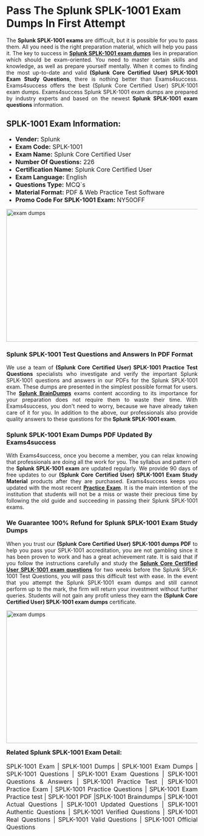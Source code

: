 <h1><strong><strong>Pass The Splunk SPLK-1001 Exam Dumps In First Attempt</strong></strong></h1> <p style="text-align:justify">The <strong>Splunk SPLK-1001 exams</strong> are difficult, but it is possible for you to pass them. All you need is the right preparation material, which will help you pass it. The key to success in <a href="https://www.exams4success.com/splunk/splk-1001-pdf-exam-dumps"><strong>Splunk SPLK-1001 exam dumps</strong></a> lies in preparation which should be exam-oriented. You need to master certain skills and knowledge, as well as prepare yourself mentally. When it comes to finding the most up-to-date and valid <strong>(Splunk Core Certified User) SPLK-1001 Exam Study Questions</strong>, there is nothing better than Exams4success. Exams4success offers the best (Splunk Core Certified User) SPLK-1001 exam dumps. Exams4success Splunk SPLK-1001 exam dumps are prepared by industry experts and based on the newest <strong>Splunk SPLK-1001 exam questions</strong> information.</p> <h2><strong><strong>SPLK-1001 Exam Information:</strong></strong></h2> <ul> <li><span style="font-size:16px"><strong>Vender:</strong> Splunk</span></li> <li><span style="font-size:16px"><strong>Exam Code:</strong> SPLK-1001</span></li> <li><span style="font-size:16px"><strong>Exam Name:</strong> Splunk Core Certified User</span></li> <li><span style="font-size:16px"><strong>Number Of Questions:</strong> 226</span></li> <li><span style="font-size:16px"><strong>Certification Name:</strong> Splunk Core Certified User</span></li> <li><span style="font-size:16px"><strong>Exam Language:</strong> English</span></li> <li><span style="font-size:16px"><strong>Questions Type:</strong> MCQ`s</span></li> <li><span style="font-size:16px"><strong>Material Format:</strong> PDF & Web Practice Test Software</span></li> <li><span style="font-size:16px"><strong>Promo Code For SPLK-1001 Exam: </strong>NY50OFF</span></li> </ul> <p><a href="https://www.exams4success.com/splunk/splk-1001-pdf-exam-dumps" rel="no-follow"><img alt="exam dumps" src="https://www.certcollections.com/uploads/content/infrist1.png" style="height:350px; width:750px" /></a></p> <h3><strong>Splunk SPLK-1001 Test Questions and Answers In PDF Format</strong></h3> <p style="text-align:justify">We use a team of <strong>(Splunk Core Certified User) SPLK-1001 Practice Test Questions</strong> specialists who investigate and verify the important Splunk SPLK-1001 questions and answers in our PDFs for the Splunk SPLK-1001 exam. These dumps are presented in the simplest possible format for users. The <a href="https://www.exams4success.com/splunk-exam-dumps"><strong>Splunk BrainDumps</strong></a> exams content according to its importance for your preparation does not require them to waste their time. With Exams4success, you don't need to worry, because we have already taken care of it for you. In addition to the above, our professionals also provide quality answers to these questions for the<strong> Splunk SPLK-1001 exam</strong>.</p> <h3><strong> Splunk SPLK-1001 Exam Dumps PDF Updated By Exams4success</strong></h3> <p style="text-align:justify">With Exams4success, once you become a member, you can relax knowing that professionals are doing all the work for you. The syllabus and pattern of the <strong>Splunk SPLK-1001 exam </strong>are updated regularly. We provide 90 days of free updates to our <strong>(Splunk Core Certified User) SPLK-1001 Exam Study Material</strong> products after they are purchased. Exams4success keeps you updated with the most recent <a href="https://www.exams4success.com/"><strong>Practice Exam</strong></a>. It is the main intention of the institution that students will not be a miss or waste their precious time by following the old guide and succeeding in passing their Splunk SPLK-1001 exams.</p> <h3 style="text-align:justify"><strong>We Guarantee 100% Refund for Splunk SPLK-1001 Exam Study Dumps</strong></h3> <p style="text-align:justify">When you trust our <strong>(Splunk Core Certified User) SPLK-1001 dumps PDF</strong> to help you pass your SPLK-1001 accreditation, you are not gambling since it has been proven to work and has a great achievement rate. It is said that if you follow the instructions carefully and study the <a href="https://www.exams4success.com/splunk/splk-1001-pdf-exam-dumps"><strong>Splunk Core Certified User SPLK-1001 exam questions</strong></a> for two weeks before the Splunk SPLK-1001 Test Questions, you will pass this difficult test with ease. In the event that you attempt the Splunk SPLK-1001 exam dumps and still cannot perform up to the mark, the firm will return your investment without further queries. Students will not gain any profit unless they earn the <strong>(Splunk Core Certified User) SPLK-1001 exam dumps</strong> certificate.</p> <p style="text-align:justify"><a href="https://www.exams4success.com/splunk/splk-1001-pdf-exam-dumps" rel="no-follow"><img alt="exam dumps" src="https://www.certcollections.com/uploads/content/free_demo1.png" style="height:350px; width:750px" /></a></p> <p style="text-align:justify"><span style="font-size:16px"><strong>Related Splunk SPLK-1001 Exam Detail:</strong></span><br /> <br /> <span style="font-size:16px">SPLK-1001 Exam | SPLK-1001 Dumps | SPLK-1001 Exam Dumps | SPLK-1001 Questions | SPLK-1001 Exam Questions | SPLK-1001 Questions & Answers | SPLK-1001 Practice Test | SPLK-1001 Practice Exam | SPLK-1001 Practice Questions | SPLK-1001 Exam Practice test | SPLK-1001 PDF |SPLK-1001 Braindumps | SPLK-1001 Actual Questions | SPLK-1001 Updated Questions | SPLK-1001 Authentic Questions | SPLK-1001 Verified Questions | SPLK-1001 Real Questions | SPLK-1001 Valid Questions | SPLK-1001 Official Questions</span></p>
